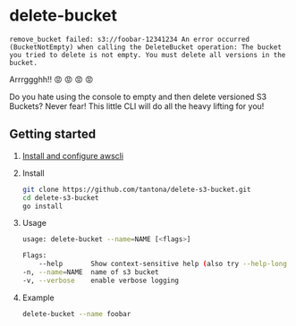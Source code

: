 # delete-bucket

```
remove_bucket failed: s3://foobar-12341234 An error occurred (BucketNotEmpty) when calling the DeleteBucket operation: The bucket you tried to delete is not empty. You must delete all versions in the bucket.
```

Arrrggghh!! 😡 😡 😡 😡

Do you hate using the console to empty and then delete versioned S3 Buckets?  Never fear! This little CLI will do all the heavy lifting for you!


## Getting started 

1. [Install and configure awscli](https://docs.aws.amazon.com/cli/latest/userguide/installing.html)

1. Install

    ```sh
    git clone https://github.com/tantona/delete-s3-bucket.git
    cd delete-s3-bucket
    go install
    ```

1. Usage

    ```sh
    usage: delete-bucket --name=NAME [<flags>]

    Flags:
        --help       Show context-sensitive help (also try --help-long and --help-man).
    -n, --name=NAME  name of s3 bucket
    -v, --verbose    enable verbose logging
    ```

1. Example

    ```sh
    delete-bucket --name foobar
    ```
